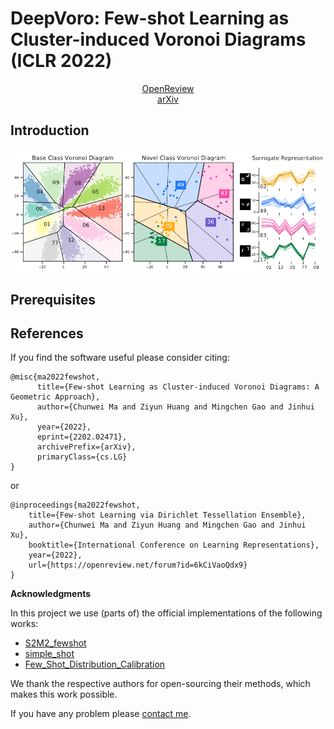 # DeepVoro: Few-shot Learning as Cluster-induced Voronoi Diagrams (ICLR 2022)

<div align="center">
  <a href="https://openreview.net/forum?id=6kCiVaoQdx9">OpenReview</a>
</div>
<div align="center">
  <a href="https://arxiv.org/abs/2202.02471">arXiv</a>
</div>

## Introduction

<p align="center">
  <img src="./img/demo_mnist.png">
</p>

## Prerequisites

## References

If you find the software useful please consider citing:

```
@misc{ma2022fewshot,
      title={Few-shot Learning as Cluster-induced Voronoi Diagrams: A Geometric Approach},
      author={Chunwei Ma and Ziyun Huang and Mingchen Gao and Jinhui Xu},
      year={2022},
      eprint={2202.02471},
      archivePrefix={arXiv},
      primaryClass={cs.LG}
}
```

or

```
@inproceedings{ma2022fewshot,
    title={Few-shot Learning via Dirichlet Tessellation Ensemble},
    author={Chunwei Ma and Ziyun Huang and Mingchen Gao and Jinhui Xu},
    booktitle={International Conference on Learning Representations},
    year={2022},
    url={https://openreview.net/forum?id=6kCiVaoQdx9}
}
```

**Acknowledgments**

In this project we use (parts of) the official implementations of the following works:

* [S2M2_fewshot](https://github.com/nupurkmr9/S2M2_fewshot)
* [simple_shot](https://github.com/mileyan/simple_shot)
* [Few_Shot_Distribution_Calibration](https://github.com/ShuoYang-1998/Few_Shot_Distribution_Calibration)

We thank the respective authors for open-sourcing their methods, which makes this work possible.

If you have any problem please [contact me](mailto:chunweim@buffalo.edu).
